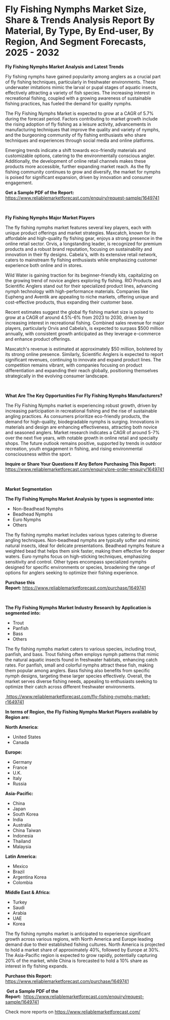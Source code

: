 <p><h1>Fly Fishing Nymphs Market Size, Share & Trends Analysis Report By Material, By Type, By End-user, By Region, And Segment Forecasts, 2025 - 2032</h1></p><p><strong>Fly Fishing Nymphs Market Analysis and Latest Trends</strong></p>
<p><p>Fly fishing nymphs have gained popularity among anglers as a crucial part of fly fishing techniques, particularly in freshwater environments. These underwater imitations mimic the larval or pupal stages of aquatic insects, effectively attracting a variety of fish species. The increasing interest in recreational fishing, coupled with a growing awareness of sustainable fishing practices, has fueled the demand for quality nymphs.</p><p>The Fly Fishing Nymphs Market is expected to grow at a CAGR of 5.7% during the forecast period. Factors contributing to market growth include the rising adoption of fly fishing as a leisure activity, advancements in manufacturing techniques that improve the quality and variety of nymphs, and the burgeoning community of fly fishing enthusiasts who share techniques and experiences through social media and online platforms.</p><p>Emerging trends indicate a shift towards eco-friendly materials and customizable options, catering to the environmentally conscious angler. Additionally, the development of online retail channels makes these products more accessible, further expanding market reach. As the fly fishing community continues to grow and diversify, the market for nymphs is poised for significant expansion, driven by innovation and consumer engagement.</p></p>
<p><strong>Get a Sample PDF of the Report:&nbsp;</strong> <a href="https://www.reliablemarketforecast.com/enquiry/request-sample/1649741?utm_campaign=2190&utm_medium=2&utm_source=Github&utm_content=ia&utm_term=07022025&utm_id=fly-fishing-nymphs">https://www.reliablemarketforecast.com/enquiry/request-sample/1649741</a></p>
<p>&nbsp;</p>
<p><strong>Fly Fishing Nymphs Major Market Players</strong></p>
<p><p>The fly fishing nymphs market features several key players, each with unique product offerings and market strategies. Maxcatch, known for its affordable and high-quality fly fishing gear, enjoys a strong presence in the online retail sector. Orvis, a longstanding leader, is recognized for premium products and a robust brand reputation, focusing on sustainability and innovation in their fly designs. Cabela's, with its extensive retail network, caters to mainstream fly fishing enthusiasts while emphasizing customer experience both online and in stores.</p><p>Wild Water is gaining traction for its beginner-friendly kits, capitalizing on the growing trend of novice anglers exploring fly fishing. RIO Products and Scientific Anglers stand out for their specialized product lines, advancing nymph technology with high-performance materials. Companies like Eupheng and Aventik are appealing to niche markets, offering unique and cost-effective products, thus expanding their customer base.</p><p>Recent estimates suggest the global fly fishing market size is poised to grow at a CAGR of around 4.5%-6% from 2023 to 2030, driven by increasing interest in recreational fishing. Combined sales revenue for major players, particularly Orvis and Cabela’s, is expected to surpass $500 million annually, with consistent growth anticipated as they leverage e-commerce and enhance product offerings.</p><p>Maxcatch's revenue is estimated at approximately $50 million, bolstered by its strong online presence. Similarly, Scientific Anglers is expected to report significant revenues, continuing to innovate and expand product lines. The competition remains vibrant, with companies focusing on product differentiation and expanding their reach globally, positioning themselves strategically in the evolving consumer landscape.</p></p>
<p>&nbsp;</p>
<p><strong>What Are The Key Opportunities For Fly Fishing Nymphs Manufacturers?</strong></p>
<p><p>The Fly Fishing Nymphs market is experiencing robust growth, driven by increasing participation in recreational fishing and the rise of sustainable angling practices. As consumers prioritize eco-friendly products, the demand for high-quality, biodegradable nymphs is surging. Innovations in materials and design are enhancing effectiveness, attracting both novice and seasoned anglers. Market research indicates a CAGR of around 5-7% over the next five years, with notable growth in online retail and specialty shops. The future outlook remains positive, supported by trends in outdoor recreation, youth engagement in fishing, and rising environmental consciousness within the sport.</p></p>
<p><strong>Inquire or Share Your Questions If Any Before Purchasing This Report:</strong> <a href="https://www.reliablemarketforecast.com/enquiry/pre-order-enquiry/1649741?utm_campaign=2190&utm_medium=2&utm_source=Github&utm_content=ia&utm_term=07022025&utm_id=fly-fishing-nymphs">https://www.reliablemarketforecast.com/enquiry/pre-order-enquiry/1649741</a></p>
<p>&nbsp;</p>
<p><strong>Market Segmentation</strong></p>
<p><strong>The Fly Fishing Nymphs Market Analysis by types is segmented into:</strong></p>
<p><ul><li>Non-Beadhead Nymphs</li><li>Beadhead Nymphs</li><li>Euro Nymphs</li><li>Others</li></ul></p>
<p><p>The fly fishing nymphs market includes various types catering to diverse angling techniques. Non-beadhead nymphs are typically softer and mimic natural insects, ideal for delicate presentations. Beadhead nymphs feature a weighted bead that helps them sink faster, making them effective for deeper waters. Euro nymphs focus on high-sticking techniques, emphasizing sensitivity and control. Other types encompass specialized nymphs designed for specific environments or species, broadening the range of options for anglers seeking to optimize their fishing experience.</p></p>
<p><strong>Purchase this Report:&nbsp;</strong><a href="https://www.reliablemarketforecast.com/purchase/1649741?utm_campaign=2190&utm_medium=2&utm_source=Github&utm_content=ia&utm_term=07022025&utm_id=fly-fishing-nymphs">https://www.reliablemarketforecast.com/purchase/1649741</a></p>
<p>&nbsp;</p>
<p><strong>The Fly Fishing Nymphs Market Industry Research by Application is segmented into:</strong></p>
<p><ul><li>Trout</li><li>Panfish</li><li>Bass</li><li>Others</li></ul></p>
<p><p>The fly fishing nymphs market caters to various species, including trout, panfish, and bass. Trout fishing often employs nymph patterns that mimic the natural aquatic insects found in freshwater habitats, enhancing catch rates. For panfish, small and colorful nymphs attract these fish, making them popular among anglers. Bass fishing also benefits from specific nymph designs, targeting these larger species effectively. Overall, the market serves diverse fishing needs, appealing to enthusiasts seeking to optimize their catch across different freshwater environments.</p></p>
<p><a href="https://www.reliablemarketforecast.com/fly-fishing-nymphs-market-r1649741?utm_campaign=2190&utm_medium=2&utm_source=Github&utm_content=ia&utm_term=07022025&utm_id=fly-fishing-nymphs">&nbsp;https://www.reliablemarketforecast.com/fly-fishing-nymphs-market-r1649741</a></p>
<p><strong>In terms of Region, the Fly Fishing Nymphs Market Players available by Region are:</strong></p>
<p>
    <p> <strong> North America: </strong>
        <ul>
            <li>United States</li>
            <li>Canada</li>
        </ul>
        </p> 
    <p> <strong> Europe: </strong>
        <ul>
            <li>Germany</li>
            <li>France</li>
            <li>U.K.</li>
            <li>Italy</li>
            <li>Russia</li>
        </ul>
        </p> 
    <p> <strong> Asia-Pacific: </strong>
        <ul>
            <li>China</li>
            <li>Japan</li>
            <li>South Korea</li>
            <li>India</li>
            <li>Australia</li>
            <li>China Taiwan</li>
            <li>Indonesia</li>
            <li>Thailand</li>
            <li>Malaysia</li>
        </ul>
        </p> 
    <p> <strong> Latin America: </strong>
        <ul>
            <li>Mexico</li>
            <li>Brazil</li>
            <li>Argentina Korea</li>
            <li>Colombia</li>
        </ul>
        </p> 
    <p> <strong> Middle East & Africa: </strong>
        <ul>
            <li>Turkey</li>
            <li>Saudi</li>
            <li>Arabia</li>
            <li>UAE</li>
            <li>Korea</li>
        </ul>
    </p>
    </p>
<p><p>The fly fishing nymphs market is anticipated to experience significant growth across various regions, with North America and Europe leading demand due to their established fishing cultures. North America is projected to hold a market share of approximately 40%, followed by Europe at 30%. The Asia-Pacific region is expected to grow rapidly, potentially capturing 20% of the market, while China is forecasted to hold a 10% share as interest in fly fishing expands.</p></p>
<p><strong>Purchase this Report: </strong><a href="https://www.reliablemarketforecast.com/purchase/1649741?utm_campaign=2190&utm_medium=2&utm_source=Github&utm_content=ia&utm_term=07022025&utm_id=fly-fishing-nymphs">https://www.reliablemarketforecast.com/purchase/1649741</a></p>
<p>&nbsp;<strong>Get a Sample PDF of the Report:&nbsp;&nbsp;</strong><a href="https://www.reliablemarketforecast.com/enquiry/request-sample/1649741?utm_campaign=2190&utm_medium=2&utm_source=Github&utm_content=ia&utm_term=07022025&utm_id=fly-fishing-nymphs">https://www.reliablemarketforecast.com/enquiry/request-sample/1649741</a></p>
<p><strong></strong></p>
<p>Check more reports on <a href="https://www.reliablemarketforecast.com/?utm_campaign=2190&utm_medium=2&utm_source=Github&utm_content=ia&utm_term=07022025&utm_id=fly-fishing-nymphs">https://www.reliablemarketforecast.com/</a></p>